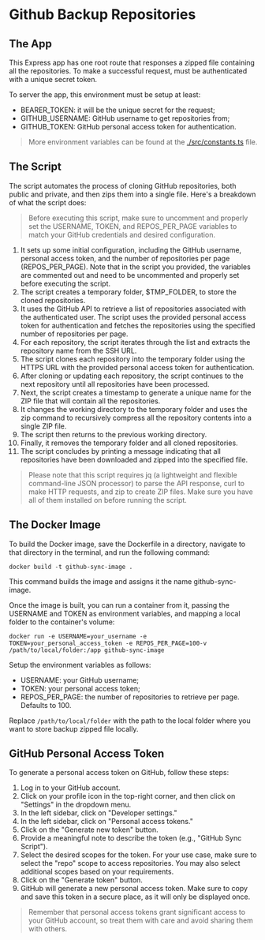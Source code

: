 # Github Backup Repositories

## The App

This Express app has one root route that responses a zipped file containing all the repositories. To make a successful request, must be authenticated with a unique secret token.

To server the app, this environment must be setup at least:

-   BEARER_TOKEN: it will be the unique secret for the request;
-   GITHUB_USERNAME: GitHub username to get repositories from;
-   GITHUB_TOKEN: GitHub personal access token for authentication.

> More environment variables can be found at the [./src/constants.ts](./src/constants.ts) file.

## The Script

The script automates the process of cloning GitHub repositories, both public and private, and then zips them into a single file. Here's a breakdown of what the script does:

> Before executing this script, make sure to uncomment and properly set the USERNAME, TOKEN, and REPOS_PER_PAGE variables to match your GitHub credentials and desired configuration.

1. It sets up some initial configuration, including the GitHub username, personal access token, and the number of repositories per page (REPOS_PER_PAGE). Note that in the script you provided, the variables are commented out and need to be uncommented and properly set before executing the script.
1. The script creates a temporary folder, $TMP_FOLDER, to store the cloned repositories.
1. It uses the GitHub API to retrieve a list of repositories associated with the authenticated user. The script uses the provided personal access token for authentication and fetches the repositories using the specified number of repositories per page.
1. For each repository, the script iterates through the list and extracts the repository name from the SSH URL.
1. The script clones each repository into the temporary folder using the HTTPS URL with the provided personal access token for authentication.
1. After cloning or updating each repository, the script continues to the next repository until all repositories have been processed.
1. Next, the script creates a timestamp to generate a unique name for the ZIP file that will contain all the repositories.
1. It changes the working directory to the temporary folder and uses the zip command to recursively compress all the repository contents into a single ZIP file.
1. The script then returns to the previous working directory.
1. Finally, it removes the temporary folder and all cloned repositories.
1. The script concludes by printing a message indicating that all repositories have been downloaded and zipped into the specified file.

> Please note that this script requires jq (a lightweight and flexible command-line JSON processor) to parse the API response, curl to make HTTP requests, and zip to create ZIP files. Make sure you have all of them installed on before running the script.

## The Docker Image

To build the Docker image, save the Dockerfile in a directory, navigate to that directory in the terminal, and run the following command:

```shell
docker build -t github-sync-image .
```

This command builds the image and assigns it the name github-sync-image.

Once the image is built, you can run a container from it, passing the USERNAME and TOKEN as environment variables, and mapping a local folder to the container's volume:

```shell
docker run -e USERNAME=your_username -e TOKEN=your_personal_access_token -e REPOS_PER_PAGE=100-v /path/to/local/folder:/app github-sync-image
```

Setup the environment variables as follows:

-   USERNAME: your GitHub username;
-   TOKEN: your personal access token;
-   REPOS_PER_PAGE: the number of repositories to retrieve per page. Defaults to 100.

Replace `/path/to/local/folder` with the path to the local folder where you want to store backup zipped file locally.

## GitHub Personal Access Token

To generate a personal access token on GitHub, follow these steps:

1. Log in to your GitHub account.
1. Click on your profile icon in the top-right corner, and then click on "Settings" in the dropdown menu.
1. In the left sidebar, click on "Developer settings."
1. In the left sidebar, click on "Personal access tokens."
1. Click on the "Generate new token" button.
1. Provide a meaningful note to describe the token (e.g., "GitHub Sync Script").
1. Select the desired scopes for the token. For your use case, make sure to select the "repo" scope to access repositories. You may also select additional scopes based on your requirements.
1. Click on the "Generate token" button.
1. GitHub will generate a new personal access token. Make sure to copy and save this token in a secure place, as it will only be displayed once.

> Remember that personal access tokens grant significant access to your GitHub account, so treat them with care and avoid sharing them with others.

